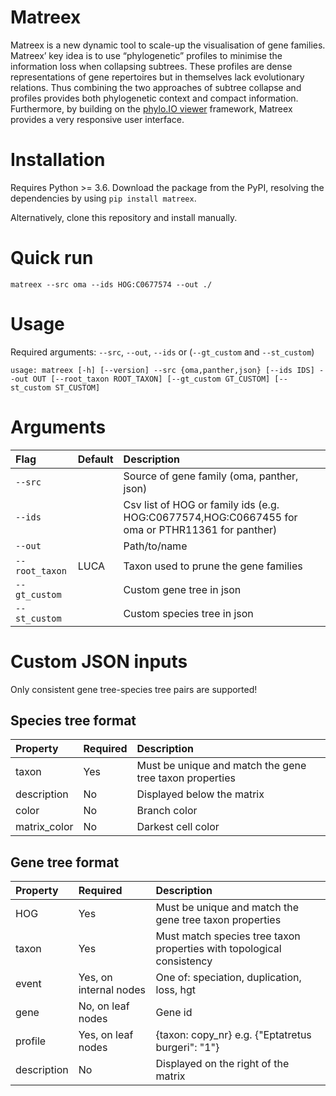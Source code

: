 # Matreex
Matreex is a new dynamic tool to scale-up the visualisation of gene families. Matreex’ key idea is to use “phylogenetic” profiles to minimise the information loss when collapsing subtrees. These profiles are dense representations of gene repertoires but in themselves lack evolutionary relations. Thus combining the two approaches of subtree collapse and profiles provides both phylogenetic context and compact information. Furthermore, by building on the [phylo.IO viewer](https://beta.phylo.io/viewer/) framework, Matreex provides a very responsive user interface.

# Installation
Requires Python >= 3.6. Download the package from the PyPI, resolving the dependencies by using ``pip install matreex``.

Alternatively, clone this repository and install manually.

# Quick run
``matreex --src oma --ids HOG:C0677574 --out ./``

# Usage
Required arguments: ``--src``, ``--out``, ``--ids`` or (``--gt_custom`` and ``--st_custom``)

``usage: matreex [-h] [--version] --src {oma,panther,json} [--ids IDS] --out OUT [--root_taxon ROOT_TAXON] [--gt_custom GT_CUSTOM]
               [--st_custom ST_CUSTOM]``

# Arguments
| Flag                 | Default                | Description |
|:--------------------|:----------------------|:-----------|
| ``--src``||Source of gene family (oma, panther, json)
| ``--ids``||Csv list of HOG or family ids (e.g. HOG:C0677574,HOG:C0667455 for oma or PTHR11361 for panther)
| ``--out``||Path/to/name
| ``--root_taxon``|LUCA|Taxon used to prune the gene families
| ``--gt_custom``||Custom gene tree in json
| ``--st_custom``||Custom species tree in json

# Custom JSON inputs
Only consistent gene tree-species tree pairs are supported!

## Species tree format
| Property        | Required  | Description |
|:--------------------|:----------------------|:-----------|
|taxon|Yes|Must be unique and match the gene tree taxon properties
|description|No|Displayed below the matrix|
|color|No|Branch color|
|matrix_color|No|Darkest cell color|

## Gene tree format
| Property        | Required  | Description |
|:--------------------|:----------------------|:-----------|
|HOG|Yes|Must be unique and match the gene tree taxon properties
|taxon|Yes|Must match species tree taxon properties with topological consistency|
|event|Yes, on internal nodes|One of: speciation, duplication, loss, hgt|
|gene|No, on leaf nodes|Gene id|
|profile|Yes, on leaf nodes|{taxon: copy_nr} e.g. {"Eptatretus burgeri": "1"}|
|description|No|Displayed on the right of the matrix|
